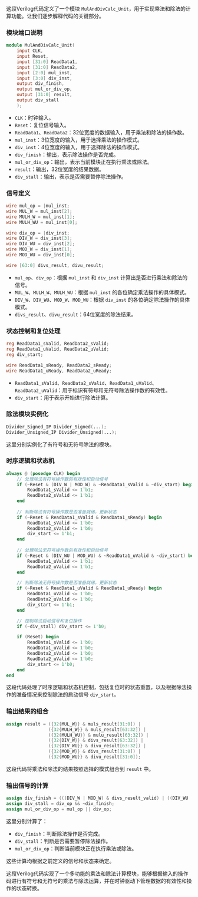 这段Verilog代码定义了一个模块 `MulAndDivCalc_Unit`，用于实现乘法和除法的计算功能。让我们逐步解释代码的关键部分。

### 模块端口说明

```verilog
module MulAndDivCalc_Unit(
    input CLK,
    input Reset,
    input [31:0] ReadData1,
    input [31:0] ReadData2,
    input [2:0] mul_inst,
    input [3:0] div_inst,
    output div_finish,
    output mul_or_div_op,
    output [31:0] result,
    output div_stall
    );
```

- `CLK`：时钟输入。
- `Reset`：复位信号输入。
- `ReadData1`、`ReadData2`：32位宽度的数据输入，用于乘法和除法的操作数。
- `mul_inst`：3位宽度的输入，用于选择乘法的操作模式。
- `div_inst`：4位宽度的输入，用于选择除法的操作模式。
- `div_finish`：输出，表示除法操作是否完成。
- `mul_or_div_op`：输出，表示当前模块正在执行乘法或除法。
- `result`：输出，32位宽度的结果数据。
- `div_stall`：输出，表示是否需要暂停除法操作。

### 信号定义

```verilog
wire mul_op = |mul_inst;
wire MUL_W = mul_inst[2];
wire MULH_W = mul_inst[1];
wire MULH_WU = mul_inst[0];

wire div_op = |div_inst;
wire DIV_W = div_inst[3];
wire DIV_WU = div_inst[2];
wire MOD_W = div_inst[1];
wire MOD_WU = div_inst[0];

wire [63:0] divs_result, divu_result;
```

- `mul_op`、`div_op`：根据 `mul_inst` 和 `div_inst` 计算出是否进行乘法和除法的信号。
- `MUL_W`、`MULH_W`、`MULH_WU`：根据 `mul_inst` 的各位确定乘法操作的具体模式。
- `DIV_W`、`DIV_WU`、`MOD_W`、`MOD_WU`：根据 `div_inst` 的各位确定除法操作的具体模式。
- `divs_result`、`divu_result`：64位宽度的除法结果。

### 状态控制和复位处理

```verilog
reg ReadData1_sValid, ReadData2_sValid;
reg ReadData1_uValid, ReadData2_uValid;
reg div_start;

wire ReadData1_sReady, ReadData2_sReady;
wire ReadData1_uReady, ReadData2_uReady;
```

- `ReadData1_sValid`、`ReadData2_sValid`、`ReadData1_uValid`、`ReadData2_uValid`：用于标识有符号和无符号除法操作数的有效性。
- `div_start`：用于表示开始进行除法计算。

### 除法模块实例化

```verilog
Divider_Signed_IP Divider_Signed(...);
Divider_Unsigned_IP Divider_Unsigned(...);
```

这里分别实例化了有符号和无符号除法的模块。

### 时序逻辑和状态机

```verilog
always @ (posedge CLK) begin
    // 处理除法有符号操作数的有效性和启动信号
    if (~Reset & (DIV_W | MOD_W) & ~ReadData1_sValid & ~div_start) begin
        ReadData1_sValid <= 1'b1;
        ReadData2_sValid <= 1'b1;
    end
    
    // 判断除法有符号操作数是否准备就绪，更新状态
    if (~Reset & ReadData1_sValid & ReadData1_sReady) begin
        ReadData1_sValid <= 1'b0;
        ReadData2_sValid <= 1'b0;
        div_start <= 1'b1;
    end
    
    // 处理除法无符号操作数的有效性和启动信号
    if (~Reset & (DIV_WU | MOD_WU) & ~ReadData1_uValid & ~div_start) begin
        ReadData1_uValid <= 1'b1;
        ReadData2_uValid <= 1'b1;
    end

    // 判断除法无符号操作数是否准备就绪，更新状态
    if (~Reset & ReadData1_uValid & ReadData1_uReady) begin
        ReadData1_uValid <= 1'b0;
        ReadData2_uValid <= 1'b0;
        div_start <= 1'b1;
    end

    // 控制除法启动信号和复位操作
    if (~div_stall) div_start <= 1'b0;

    if (Reset) begin 
        ReadData1_sValid <= 1'b0; 
        ReadData1_uValid <= 1'b0; 
        ReadData2_sValid <= 1'b0;
        ReadData2_uValid <= 1'b0;
        div_start <= 1'b0;
    end
end
```

这段代码处理了时序逻辑和状态机控制，包括复位时的状态重置，以及根据除法操作的准备情况来控制除法的启动信号 `div_start`。

### 输出结果的组合

```verilog
assign result = ({32{MUL_W}} & muls_result[31:0]) |
                ({32{MULH_W}} & muls_result[63:32]) |
                ({32{MULH_WU}} & mulu_result[63:32]) |
                ({32{DIV_W}} & divs_result[63:32]) |
                ({32{DIV_WU}} & divu_result[63:32]) |
                ({32{MOD_W}} & divs_result[31:0]) |
                ({32{MOD_WU}} & divu_result[31:0]);
```

这段代码将乘法和除法的结果按照选择的模式组合到 `result` 中。

### 输出信号的计算

```verilog
assign div_finish = (((DIV_W | MOD_W) & divs_result_valid) | ((DIV_WU | MOD_WU) & divu_result_valid)) && div_start;
assign div_stall = div_op && ~div_finish;
assign mul_or_div_op = mul_op || div_op;
```

这里分别计算了：
- `div_finish`：判断除法操作是否完成。
- `div_stall`：判断是否需要暂停除法操作。
- `mul_or_div_op`：判断当前模块正在执行乘法或除法。

这些计算均根据之前定义的信号和状态来确定。

这段Verilog代码实现了一个多功能的乘法和除法计算模块，能够根据输入的操作码进行有符号和无符号的乘法与除法运算，并在时钟驱动下管理数据的有效性和操作的状态转换。